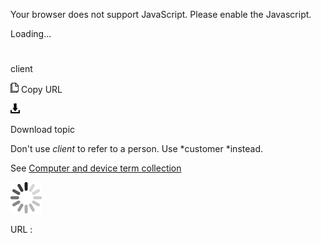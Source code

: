 Your browser does not support JavaScript. Please enable the Javascript.

Loading...

# 

client

![Copy URL](client-server_files/Copy.png)
Copy URL

![Download](client-server_files/Download.png)

Download topic

Don't use *client* to refer to a person. Use *customer *instead.

See [Computer and device term collection](https://worldready.cloudapp.net/Styleguide/Read?id=2700&topicid=26597)

![In progress](client-server_files/activity-large.gif)

URL :

